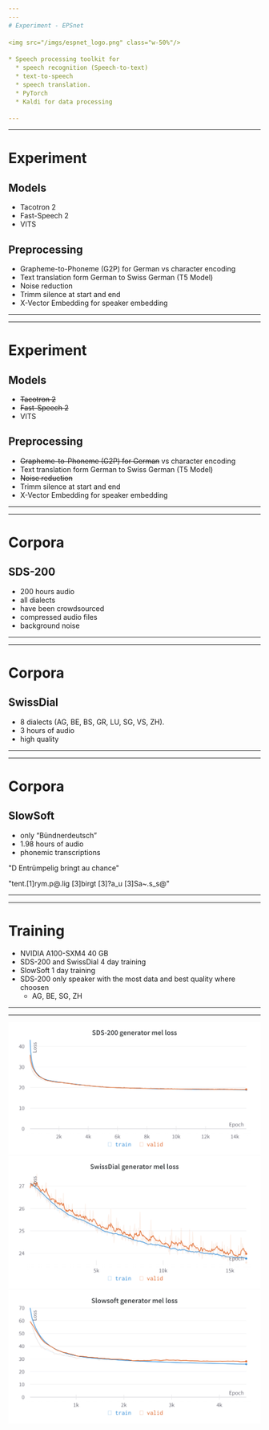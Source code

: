 ```yaml
---
---
# Experiment - EPSnet

<img src="/imgs/espnet_logo.png" class="w-50%"/>

* Speech processing toolkit for 
  * speech recognition (Speech-to-text)
  * text-to-speech
  * speech translation.
  * PyTorch
  * Kaldi for data processing

---
```

---
# Experiment
## Models
* Tacotron 2 
* Fast-Speech 2
* VITS

## Preprocessing
* Grapheme-to-Phoneme (G2P) for German vs character encoding
* Text translation form German to Swiss German (T5 Model)
* Noise reduction
* Trimm silence at start and end
* X-Vector Embedding for speaker embedding

---
---
# Experiment
## Models
* ~~Tacotron 2~~
* ~~Fast-Speech 2~~
* VITS

## Preprocessing
* ~~Grapheme-to-Phoneme (G2P) for German~~ vs character encoding
* Text translation form German to Swiss German (T5 Model)
* ~~Noise reduction~~
* Trimm silence at start and end
* X-Vector Embedding for speaker embedding

---
---
# Corpora
## SDS-200
* 200 hours audio
* all dialects
* have been crowdsourced
* compressed audio files
* background noise


---
---
# Corpora
## SwissDial
* 8 dialects (AG, BE, BS, GR, LU, SG, VS, ZH).
* 3 hours of audio
* high quality
---
---
# Corpora
## SlowSoft
- only “Bündnerdeutsch”
- 1.98 hours of audio
- phonemic transcriptions

<v-click>

"D Entrümpelig bringt au chance"

"tent.[1]rym.p@.lig [3]birgt [3]?a_u [3]Sa~.s_s@"

</v-click>

---
---
# Training
- NVIDIA A100-SXM4 40 GB
- SDS-200 and SwissDial 4 day training
- SlowSoft 1 day training
- SDS-200 only speaker with the most data and best quality where choosen
  - AG, BE, SG, ZH

---
---
<div class="flex flex-wrap justify-center">
  <img src="/imgs/sds200_mel_loss.png" class="w-50%"/>
  <img src="/imgs/SwissDial generator mel loss.png" class="w-50%"/>
  <img src="/imgs/Slowsoft_mel_loss.png" class="w-50%"/>
</div>